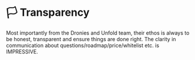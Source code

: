 # 🏳 Transparency

Most importantly from the Dronies and Unfold team, their ethos is always to be honest, transparent and ensure things are done right. The clarity in communication about questions/roadmap/price/whitelist etc. is IMPRESSIVE.
